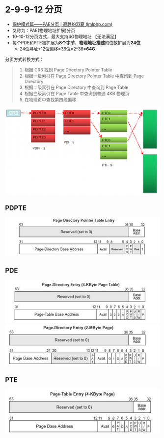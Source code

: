 # 2-9-9-12 分页
- [保护模式篇——PAE分页 | 寂静的羽夏 (lmlphp.com)](https://www.lmlphp.com/user/219331/article/item/8195572/)
- 又称为：PAE(物理地址扩展)分页
- 10-10-12分页方式，最大支持4G物理地址 【无法满足】
- 每个PDE和PTE被扩展为**8个字节**，**物理地址描述**的位数扩展为**24位**
	- 24位寻址+12位偏移=36位=2^36=**64G**

分页方式转换方式：
> 1.  根据 CR3 找到 Page Directory Pointer Table
> 2.  根据一级索引在 Page Directory Pointer Table 中查询到 Page Directory
> 3.  根据二级索引在 Page Directory 中查询到 Page Table
> 4.  根据三级索引在 Page Table 中查询到普通 4KB 物理页
> 5.  在物理页中查找第四段偏移

![](../../photo/Pasted%20image%2020221217001351.png)
## PDPTE

![](../../photo/Pasted%20image%2020221217001851.png)
## PDE
![](../../photo/Pasted%20image%2020221217002655.png)
![](../../photo/Pasted%20image%2020221217002701.png)

## PTE
![](../../photo/Pasted%20image%2020221217002033.png)